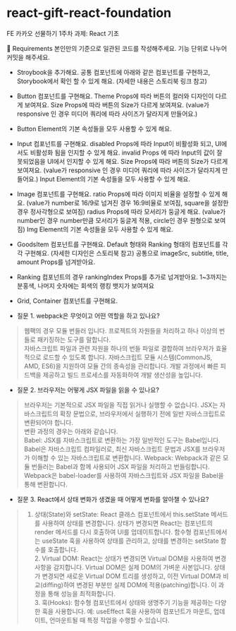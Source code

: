 # react-gift-react-foundation
FE 카카오 선물하기 1주차 과제: React 기초

📝 Requirements
본인만의 기준으로 일관된 코드를 작성해주세요.
기능 단위로 나누어 커밋을 해주세요.
- Stroybook을 추가해요.
공통 컴포넌트에 아래와 같은 컴포넌트를 구현하고, Storybook에서 확인 할 수 있게 해요. (자세한 내용은 스토리북 링크 참고)
- Button 컴포넌트를 구현해요.
Theme Props에 따라 버튼의 컬러와 디자인이 다르게 보여져요.
Size Props에 따라 버튼의 Size가 다르게 보여져요. (value가 responsive 인 경우 미디어 쿼리에 따라 사이즈가 달라지게 만들어요.)
- Button Element의 기본 속성들을 모두 사용할 수 있게 해요.
- Input 컴포넌트를 구현해요.
disabled Props에 따라 Input이 비활성화 되고, UI에서도 비활성화 됨을 인지할 수 있게 해요.
invalid Props 에 따라 Input의 값이 잘 못되었음을 UI에서 인지할 수 있게 해요.
Size Props에 따라 버튼의 Size가 다르게 보여져요. (value가 responsive 인 경우 미디어 쿼리에 따라 사이즈가 달라지게 만들어요.)
Input Element의 기본 속성들을 모두 사용할 수 있게 해요.
- Image 컴포넌트를 구현해요.
ratio Props에 따라 이미지 비율을 설정할 수 있게 해요. (value가 number로 16/9로 넘겨진 경우 16:9비율로 보여짐, square을 설정한 경우 정사각형으로 보여짐)
radius Props에 따라 모서리가 둥글게 해요. (value가 number인 경우 number만큼 모서리가 둥글게 적용, circle인 경우 원형으로 보여짐)
Img Element의 기본 속성들을 모두 사용할 수 있게 해요.
- GoodsItem 컴포넌트를 구현해요.
Default 형태와 Ranking 형태의 컴포넌트를 각각 구현해요. (자세한 디자인은 스토리북 참고)
공통으로 imageSrc, subtitle, title, amount Props를 넘겨받아요.
- Ranking 컴포넌트의 경우 rankingIndex Props를 추가로 넘겨받아요. 1~3까지는 분홍색, 나머지 숫자에는 회색의 랭킹 뱃지가 보여져요
- Grid, Container 컴포넌트를 구현해요.


- 질문 1. webpack은 무엇이고 어떤 역할을 하고 있나요?
> 웹팩의 경우 모듈 번들러 입니다. 프로젝트의 자원들을 처리하고 하나 이상의 번들로 패키징하는 도구를 말합니다.<br>
  자바스크립트 파일과 관련 자원을 하나의 번들 파일로 결합하여 브라우저가 효율적으로 로드할 수 있도록 합니다.
  자바스크립트 모듈 시스템(CommonJS, AMD, ES6)을 지원하여 모듈 간의 종속성을 관리합니다.
  개발 과정에서 빠른 피드백을 제공하고 빌드 프로세스를 자동화하여 개발 생산성을 높입니다.

- 질문 2. 브라우저는 어떻게 JSX 파일을 읽을 수 있나요?
> 브라우저는 기본적으로 JSX 파일을 직접 읽거나 실행할 수 없습니다. JSX는 자바스크립트의 확장 문법으로, 브라우저에서 실행하기 전에 일반 자바스크립트로 변환되어야 합니다.</br>
  변환 과정의 경우는 아래와 같습니다.</br>
  Babel:
  JSX를 자바스크립트로 변환하는 가장 일반적인 도구는 Babel입니다. Babel은 자바스크립트 컴파일러로, 최신 자바스크립트 문법과 JSX를 브라우저가 이해할 수 있는 자바스크립트로 변환합니다.
  Webpack:
  Webpack과 같은 모듈 번들러는 Babel과 함께 사용되어 JSX 파일을 처리하고 번들링합니다. Webpack은 babel-loader를 사용하여 자바스크립트와 JSX 파일을 Babel을 통해 변환합니다.

- 질문 3. React에서 상태 변화가 생겼을 때 어떻게 변화를 알아챌 수 있나요?
> 1. 상태(State)와 setState:
  React 클래스 컴포넌트에서 this.setState 메서드를 사용하여 상태를 변경합니다. 상태가 변경되면 React는 컴포넌트의 render 메서드를 다시 호출하여 UI를 업데이트합니다.
  함수형 컴포넌트에서는 useState 훅을 사용하여 상태를 관리하고, 상태를 변경하는 setState 함수를 호출합니다. </br> 2. Virtual DOM:
  React는 상태가 변경되면 Virtual DOM을 사용하여 변경 사항을 감지합니다. Virtual DOM은 실제 DOM의 가벼운 사본입니다.
  상태가 변경되면 새로운 Virtual DOM 트리를 생성하고, 이전 Virtual DOM과 비교(diffing)하여 변경된 부분만 실제 DOM에 적용(patching)합니다. 이 과정을 통해 성능을 최적화합니다.</br> 3. 훅(Hooks):
  함수형 컴포넌트에서 상태와 생명주기 기능을 제공하는 다양한 훅을 사용합니다.
  예: useEffect 훅을 사용하여 컴포넌트가 마운트, 업데이트, 언마운트될 때 특정 작업을 수행할 수 있습니다.